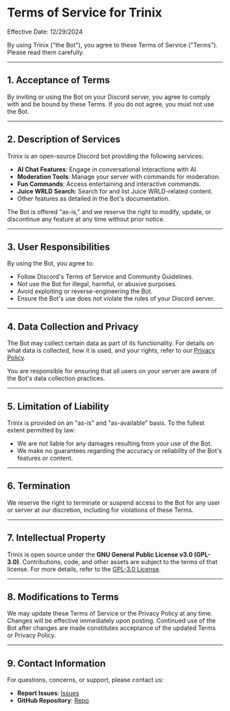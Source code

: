# Terms of Service for Trinix

Effective Date: 12/29/2024

By using Trinix ("the Bot"), you agree to these Terms of Service ("Terms"). Please read them carefully.

---

## 1. Acceptance of Terms
By inviting or using the Bot on your Discord server, you agree to comply with and be bound by these Terms. If you do not agree, you must not use the Bot.

---

## 2. Description of Services
Trinix is an open-source Discord bot providing the following services:
- **AI Chat Features**: Engage in conversational interactions with AI.
- **Moderation Tools**: Manage your server with commands for moderation.
- **Fun Commands**: Access entertaining and interactive commands.
- **Juice WRLD Search**: Search for and list Juice WRLD-related content.
- Other features as detailed in the Bot's documentation.

The Bot is offered "as-is," and we reserve the right to modify, update, or discontinue any feature at any time without prior notice.

---

## 3. User Responsibilities
By using the Bot, you agree to:
- Follow Discord's Terms of Service and Community Guidelines.
- Not use the Bot for illegal, harmful, or abusive purposes.
- Avoid exploiting or reverse-engineering the Bot.
- Ensure the Bot's use does not violate the rules of your Discord server.

---

## 4. Data Collection and Privacy
The Bot may collect certain data as part of its functionality. For details on what data is collected, how it is used, and your rights, refer to our [Privacy Policy](https://github.com/osthread/Trinix/blob/main/bot-legal-docs/privacy-policy.md).

You are responsible for ensuring that all users on your server are aware of the Bot's data collection practices.

---

## 5. Limitation of Liability
Trinix is provided on an "as-is" and "as-available" basis. To the fullest extent permitted by law:
- We are not liable for any damages resulting from your use of the Bot.
- We make no guarantees regarding the accuracy or reliability of the Bot's features or content.

---

## 6. Termination
We reserve the right to terminate or suspend access to the Bot for any user or server at our discretion, including for violations of these Terms.

---

## 7. Intellectual Property
Trinix is open source under the **GNU General Public License v3.0 (GPL-3.0)**. Contributions, code, and other assets are subject to the terms of that license. For more details, refer to the [GPL-3.0 License](https://www.gnu.org/licenses/gpl-3.0.html).

---

## 8. Modifications to Terms
We may update these Terms of Service or the Privacy Policy at any time. Changes will be effective immediately upon posting. Continued use of the Bot after changes are made constitutes acceptance of the updated Terms or Privacy Policy.

---

## 9. Contact Information
For questions, concerns, or support, please contact us:
- **Report Issues**: [Issues](https://github.com/osthread/Trinix/issues)
- **GitHub Repository**: [Repo](https://github.com/osthread/Trinix)
